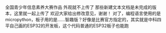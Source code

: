 全国青少年信息素养大赛作品
外观就不上传了
那些新建文本文档是未完成的版本，这里就一起上传了
欢迎大家给出修改意见，谢谢！
对了，编程语言使用的是micropython，板子用的是……智趣版？好像是比赛官方指定的，其实就是中科四平自己画的ESP32的开发板，这个代码普通的ESP32板子也能跑
